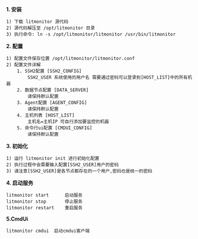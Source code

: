 **1. 安装**

    1) 下载 litmonitor 源代码
    2) 源代码解压至 /opt/litmonitor 目录
    3) 执行命令: ln -s /opt/litmonitor/litmonitor /usr/bin/litmonitor

**2. 配置**

    1) 配置文件保存位置 /opt/litmonitor/litmonitor.conf
    2) 配置文件详解
        1. SSH2配置 [SSH2_CONFIG]
            SSH2_USER 系统使用的用户名 需要通过密码可以登录到[HOST_LIST]中的所有机器
        2. 数据节点配置 [DATA_SERVER]
            请保持默认配置
        3. Agent配置 [AGENT_CONFIG]
            请保持默认配置
        4. 主机列表 [HOST_LIST]
            主机名=主机IP 可自行添加要监控的机器
        5. 命令行ui配置 [CMDUI_CONFIG]
            请保持默认配置
**3. 初始化**

    1) 运行 litmonitor init 进行初始化配置
    2) 执行过程中会需要输入配置[SSH2_USER]用户的密码
    3) 请注意[SSH2_USER]是各节点都存在的一个用户,密码也是统一的密码
    
**4. 启动服务**

    litmonitor start      启动服务
    litmonitor stop       停止服务
    litmonitor restart    重启服务
    
**5.CmdUi**

    litmonitor cmdui  启动cmdui客户端
